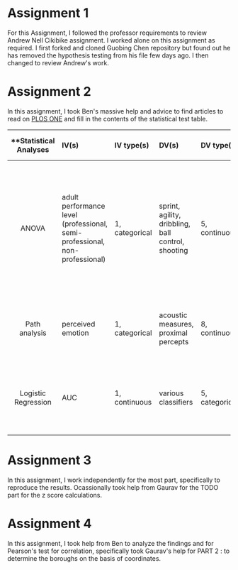 # Assignment 1
For this Assignment, I followed the professor requirements to review Andrew Nell Cikibike assignment. I worked alone on this assignment as required.
I first forked and cloned Guobing Chen repository but found out he has removed the hypothesis testing from his file few days ago. I then changed to review Andrew's work.

# Assignment 2
In this assignment, I took Ben's massive help and advice to find articles to read on [PLOS ONE](http://journals.plos.org/plosone/) and fill 
in the contents of the statistical test table.

| **Statistical Analyses	|  IV(s)  |  IV type(s) |  DV(s)  |  DV type(s)  |  Control Var | Control Var type  | Question to be answered | _H0_ | alpha | link to paper **| 
|:----------:|:----------|:------------|:-------------|:-------------|:------------|:------------- |:------------------|:----:|:-------:|:-------|
| ANOVA |adult performance level (professional, semi-professional, non-professional)|1, categorical|sprint, agility, dribbling, ball control, shooting|5, continuous|age|categorical|Do motor skills during early adolescence offer predictive value for success in soccer later in life|to-be-professional motor skills = to-be semi-professional motor skills = to-be non-professional motor skills|0.001| [The influence of speed abilities and technical skills in early adolescence on adult success in soccer: A long-term prospective analysis using ANOVA and SEM approaches](http://journals.plos.org/plosone/article?id=10.1371/journal.pone.0182211) |
|Path analysis|perceived emotion|1, categorical|acoustic measures, proximal percepts|8, continuous|||Which computation paths are responsible for which perceived emotions|path coefficient = 0|0.02|[Path Models of Vocal Emotion Communication](http://journals.plos.org/plosone/article?id=10.1371/journal.pone.0136675)|
Logistic Regression |AUC|1, continuous|various classifiers|5, categorical|||Does their predictor predict cases of Leukemia better than existing classifiers|AUC of AML positive = AUC of healthy|0.05| [Leukemia Prediction Using Sparse Logistic Regression](http://journals.plos.org/plosone/article?id=10.1371/journal.pone.0072932)|

# Assignment 3
In this assignment, I work independently for the most part, specifically to reproduce the results. Ocassionally took help from Gaurav for
the TODO part for the z score calculations.

# Assignment 4
In this assignment, I took help from Ben to analyze the findings and for Pearson's test for correlation, specifically took Gaurav's help for
PART 2 : to determine the boroughs on the basis of coordinates.
